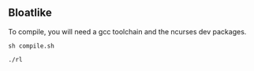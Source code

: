 Bloatlike
---
To compile, you will need a gcc toolchain and the ncurses dev packages.

`sh compile.sh`

`./rl`

